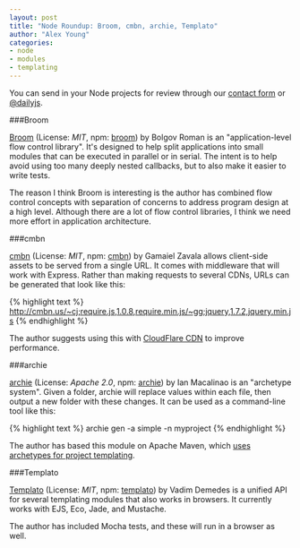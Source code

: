 ```yaml
---
layout: post
title: "Node Roundup: Broom, cmbn, archie, Templato"
author: "Alex Young"
categories: 
- node
- modules
- templating
---
```


<div class="intro">
You can send in your Node projects for review through our <a href="/contact.html">contact form</a> or <a href="http://twitter.com/dailyjs">@dailyjs</a>.
</div>

###Broom

[Broom](https://github.com/bolgovr/broom) (License: _MIT_, npm: [broom](http://npmjs.org/package/broom)) by Bolgov Roman is an "application-level flow control library".  It's designed to help split applications into small modules that can be executed in parallel or in serial.  The intent is to help avoid using too many deeply nested callbacks, but to also make it easier to write tests.

The reason I think Broom is interesting is the author has combined flow control concepts with separation of concerns to address program design at a high level.  Although there are a lot of flow control libraries, I think we need more effort in application architecture.

###cmbn

[cmbn](https://github.com/gzip/node-cmbn) (License: _MIT_, npm: [cmbn](http://npmjs.org/package/cmbn)) by Gamaiel Zavala allows client-side assets to be served from a single URL.  It comes with middleware that will work with Express.  Rather than making requests to several CDNs, URLs can be generated that look like this:

{% highlight text %}
http://cmbn.us/~cj;require.js,1.0.8,require.min.js/~gg;jquery,1.7.2,jquery.min.js
{% endhighlight %}

The author suggests using this with [CloudFlare CDN](http://www.cloudflare.com/) to improve performance.

###archie

[archie](https://github.com/simplyianm/archie) (License: _Apache 2.0_, npm: [archie](http://npmjs.org/package/archie)) by Ian Macalinao is an "archetype system".  Given a folder, archie will replace values within each file, then output a new folder with these changes.  It can be used as a command-line tool like this:

{% highlight text %}
archie gen -a simple -n myproject
{% endhighlight %}

The author has based this module on Apache Maven, which [uses archetypes for project templating](http://maven.apache.org/guides/introduction/introduction-to-archetypes.html).

###Templato

[Templato](https://github.com/vdemedes/templato) (License: _MIT_, npm: [templato](http://npmjs.org/package/templato)) by Vadim Demedes is a unified API for several templating modules that also works in browsers.  It currently works with EJS, Eco, Jade, and Mustache.  

The author has included Mocha tests, and these will run in a browser as well.
